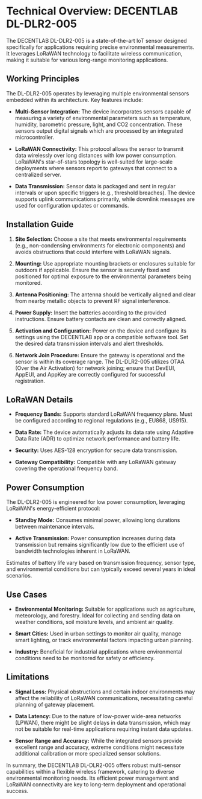 # Technical Overview: DECENTLAB DL-DLR2-005

The DECENTLAB DL-DLR2-005 is a state-of-the-art IoT sensor designed specifically for applications requiring precise environmental measurements. It leverages LoRaWAN technology to facilitate wireless communication, making it suitable for various long-range monitoring applications.

## Working Principles

The DL-DLR2-005 operates by leveraging multiple environmental sensors embedded within its architecture. Key features include:

- **Multi-Sensor Integration:** The device incorporates sensors capable of measuring a variety of environmental parameters such as temperature, humidity, barometric pressure, light, and CO2 concentration. These sensors output digital signals which are processed by an integrated microcontroller.
  
- **LoRaWAN Connectivity:** This protocol allows the sensor to transmit data wirelessly over long distances with low power consumption. LoRaWAN's star-of-stars topology is well-suited for large-scale deployments where sensors report to gateways that connect to a centralized server.

- **Data Transmission:** Sensor data is packaged and sent in regular intervals or upon specific triggers (e.g., threshold breaches). The device supports uplink communications primarily, while downlink messages are used for configuration updates or commands.

## Installation Guide

1. **Site Selection:** Choose a site that meets environmental requirements (e.g., non-condensing environments for electronic components) and avoids obstructions that could interfere with LoRaWAN signals.

2. **Mounting:** Use appropriate mounting brackets or enclosures suitable for outdoors if applicable. Ensure the sensor is securely fixed and positioned for optimal exposure to the environmental parameters being monitored.

3. **Antenna Positioning:** The antenna should be vertically aligned and clear from nearby metallic objects to prevent RF signal interference.

4. **Power Supply:** Insert the batteries according to the provided instructions. Ensure battery contacts are clean and correctly aligned.

5. **Activation and Configuration:** Power on the device and configure its settings using the DECENTLAB app or a compatible software tool. Set the desired data transmission intervals and alert thresholds.

6. **Network Join Procedure:** Ensure the gateway is operational and the sensor is within its coverage range. The DL-DLR2-005 utilizes OTAA (Over the Air Activation) for network joining; ensure that DevEUI, AppEUI, and AppKey are correctly configured for successful registration.

## LoRaWAN Details

- **Frequency Bands:** Supports standard LoRaWAN frequency plans. Must be configured according to regional regulations (e.g., EU868, US915).
  
- **Data Rate:** The device automatically adjusts its data rate using Adaptive Data Rate (ADR) to optimize network performance and battery life.

- **Security:** Uses AES-128 encryption for secure data transmission.

- **Gateway Compatibility:** Compatible with any LoRaWAN gateway covering the operational frequency band.

## Power Consumption

The DL-DLR2-005 is engineered for low power consumption, leveraging LoRaWAN's energy-efficient protocol:

- **Standby Mode:** Consumes minimal power, allowing long durations between maintenance intervals.
  
- **Active Transmission:** Power consumption increases during data transmission but remains significantly low due to the efficient use of bandwidth technologies inherent in LoRaWAN.

Estimates of battery life vary based on transmission frequency, sensor type, and environmental conditions but can typically exceed several years in ideal scenarios.

## Use Cases

- **Environmental Monitoring:** Suitable for applications such as agriculture, meteorology, and forestry. Ideal for collecting and sending data on weather conditions, soil moisture levels, and ambient air quality.

- **Smart Cities:** Used in urban settings to monitor air quality, manage smart lighting, or track environmental factors impacting urban planning.

- **Industry:** Beneficial for industrial applications where environmental conditions need to be monitored for safety or efficiency.

## Limitations

- **Signal Loss:** Physical obstructions and certain indoor environments may affect the reliability of LoRaWAN communications, necessitating careful planning of gateway placement.

- **Data Latency:** Due to the nature of low-power wide-area networks (LPWAN), there might be slight delays in data transmission, which may not be suitable for real-time applications requiring instant data updates.

- **Sensor Range and Accuracy:** While the integrated sensors provide excellent range and accuracy, extreme conditions might necessitate additional calibration or more specialized sensor solutions.

In summary, the DECENTLAB DL-DLR2-005 offers robust multi-sensor capabilities within a flexible wireless framework, catering to diverse environmental monitoring needs. Its efficient power management and LoRaWAN connectivity are key to long-term deployment and operational success.